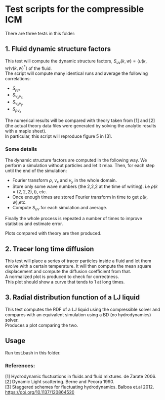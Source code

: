 # Test scripts for the compressible ICM


There are three tests in this folder:


## 1. Fluid dynamic structure factors

This test will compute the dynamic structure factors, $S_{uv}(k, w) = \left\langle u(k,w)v(k,w)^*\right\rangle$ of the fluid.  
The script will compute many identical runs and average the following correlations:  

  * $S_{\rho\rho}$  
  * $S_{v_xv_x}$  
  * $S_{v_xv_y}$  
  * $S_{\rho v_x}$  

The numerical results will be compared with theory taken from [1] and [2] (the actual theory data files were generated by solving the analytic results with a maple sheet).  
In particular, this script will reproduce figure 5 in [3].  

### Some details

The dynamic structure factors are computed in the following way. We perform a simulation without particles and let it relax. Then, for each step until the end of the simulation:  

* Fourier transform $\rho$, $v_x$ and $v_y$ in the whole domain.  
* Store only some wave numbers (the 2,2,2 at the time of writing). i.e $\rho(k=(2,2,2),t)$, etc.  
* Once enough times are stored Fourier transform in time to get $\rho(k, w)$,etc.  
* Compute $S_{uv}$ for each simulation and average.  

Finally the whole process is repeated a number of times to improve statistics and estimate error.  

Plots compared with theory are then produced.  

## 2. Tracer long time diffusion

This test will place a series of tracer particles inside a fluid and let them evolve with a certain temperature. It will then compute the mean square displacement and compute the diffusion coefficient from that.   
A normalized plot is produced to check for correctness.  
This plot should show a curve that tends to 1 at long times.  


## 3. Radial distribution function of a LJ liquid

This test computes the RDF of a LJ liquid using the compressible solver and compares with an equivalent simulation using a BD (no hydrodynamics) solver.  
Produces a plot comparing the two.  

## Usage

Run test.bash in this folder.


### References:  

[1]  Hydrodynamic fluctuations in fluids and fluid mixtures. de Zarate 2006.  
[2]  Dynamic Light scattering. Berne and Pecora 1990.  
[3]  Staggered schemes for fluctuating hydrodynamics. Balboa et.al 2012. https://doi.org/10.1137/120864520  
